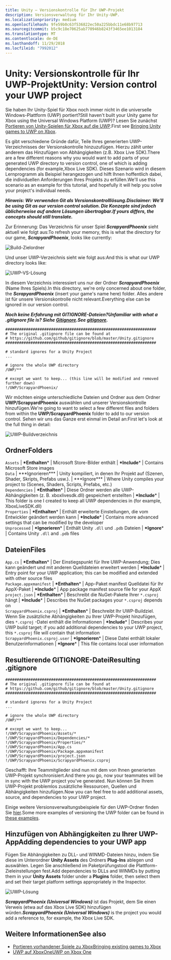 ```yaml
---
title: Unity – Versionskontrolle für Ihr UWP-Projekt
description: Versionsverwaltung für Ihr Unity-UWP.
ms.localizationpriority: medium
ms.openlocfilehash: 9fe59b0c63f536822ec50a225bbdc11e68b97713
ms.sourcegitcommit: b5c9c18e70625ab770946b8243f3465ee1013184
ms.translationtype: MT
ms.contentlocale: de-DE
ms.lasthandoff: 11/29/2018
ms.locfileid: "7992012"
---
```

# <a name="unity-version-control-your-uwp-project"></a><span data-ttu-id="c3018-103">Unity: Versionskontrolle für Ihr UWP-Projekt</span><span class="sxs-lookup"><span data-stu-id="c3018-103">Unity: Version control your UWP project</span></span>

<span data-ttu-id="c3018-104">Sie haben Ihr Unity-Spiel für Xbox noch immer nicht in die universelle Windows-Plattform (UWP) portiert?</span><span class="sxs-lookup"><span data-stu-id="c3018-104">Still haven't built your Unity game for Xbox using the Universal Windows Platform (UWP)?</span></span>  <span data-ttu-id="c3018-105">Lesen Sie zunächst [Portieren von Unity-Spielen für Xbox auf die UWP](development-lanes-unity.md).</span><span class="sxs-lookup"><span data-stu-id="c3018-105">First see [Bringing Unity games to UWP on Xbox](development-lanes-unity.md).</span></span>

<span data-ttu-id="c3018-106">Es gibt verschiedene Gründe dafür, Teile Ihres generierten UWP-Verzeichnisses der Versionskontrolle hinzuzufügen. Hierzu zählt unter anderem das Hinzufügen von Abhängigkeiten (z.B. Xbox Live SDK).</span><span class="sxs-lookup"><span data-stu-id="c3018-106">There are a few different reasons why you would want to add parts of your generated UWP directory to version control, one of which is adding dependencies (for example,Xbox Live SDK).</span></span>  <span data-ttu-id="c3018-107">Dieses Szenario wird in diesem Lernprogramm als Beispiel herangezogen und hilft Ihnen hoffentlich dabei, die individuellen Anforderungen Ihres Projekts zu erfüllen.</span><span class="sxs-lookup"><span data-stu-id="c3018-107">We'll use this scenario as an example for this tutorial, and hopefully it will help you solve your project's individual needs.</span></span>

***<span data-ttu-id="c3018-108">Hinweis: Wir verwenden Git als Versionskontrolllösung.</span><span class="sxs-lookup"><span data-stu-id="c3018-108">Disclaimer: We'll be using Git as our version control solution.</span></span>  <span data-ttu-id="c3018-109">Die Konzepte sind jedoch üblicherweise auf andere Lösungen übertragbar.</span><span class="sxs-lookup"><span data-stu-id="c3018-109">If yours differs, the concepts should still translate.</span></span>***

<span data-ttu-id="c3018-110">Zur Erinnerung: Das Verzeichnis für unser Spiel ***ScrapyardPhoenix*** sieht aktuell wie folgt aus:</span><span class="sxs-lookup"><span data-stu-id="c3018-110">To refresh your memory, this is what the directory for our game, ***ScrapyardPhoenix***, looks like currently:</span></span>

![Build-Zielordner](images/build-destination.png)

<span data-ttu-id="c3018-112">Und unser UWP-Verzeichnis sieht wie folgt aus:</span><span class="sxs-lookup"><span data-stu-id="c3018-112">And this is what our UWP directory looks like:</span></span>

![UWP-VS-Lösung](images/uwp-vs-solution.png)

<span data-ttu-id="c3018-114">In diesem Verzeichnis interessiert uns nur der Ordner ***ScrapyardPhoenix*** (Name Ihres Spiels).</span><span class="sxs-lookup"><span data-stu-id="c3018-114">In this directory, we're only concerned about one folder, the ***ScrapyardPhoenix*** (insert your game's name here) folder.</span></span>  <span data-ttu-id="c3018-115">Alles andere ist für unsere Versionskontrolle nicht relevant.</span><span class="sxs-lookup"><span data-stu-id="c3018-115">Everything else can be ignored in our version control.</span></span>

***<span data-ttu-id="c3018-116">Noch keine Erfahrung mit GITIGNORE-Dateien?</span><span class="sxs-lookup"><span data-stu-id="c3018-116">Unfamiliar with what a .gitignore file is?</span></span>  <span data-ttu-id="c3018-117">Siehe [Gitignore](https://git-scm.com/docs/gitignore).</span><span class="sxs-lookup"><span data-stu-id="c3018-117">See [gitignore](https://git-scm.com/docs/gitignore).</span></span>***

    ##################################################################
    # The original .gitignore file can be found at
    # https://github.com/github/gitignore/blob/master/Unity.gitignore
    ##################################################################

    # standard ignores for a Unity Project
    ...

    # ignore the whole UWP directory
    /UWP/**

    # except we want to keep... (this line will be modified and removed further down)
    !/UWP/ScrapyardPhoenix/

<span data-ttu-id="c3018-118">Wir möchten einige unterschiedliche Dateien und Ordner aus dem Ordner **UWP/ScrapyardPhoenix** auswählen und unserer Versionskontrolle hinzufügen.</span><span class="sxs-lookup"><span data-stu-id="c3018-118">We're going to want to select a few different files and folders from within the **UWP/ScrapyardPhoenix** folder to add to our version control.</span></span>  <span data-ttu-id="c3018-119">Sehen wir uns das Ganze erst einmal im Detail an:</span><span class="sxs-lookup"><span data-stu-id="c3018-119">First let's look at the full thing in detail:</span></span>

![UWP-Buildverzeichnis](images/uwp-build-directory.png)  

## <a name="folders"></a><span data-ttu-id="c3018-121">Ordner</span><span class="sxs-lookup"><span data-stu-id="c3018-121">Folders</span></span>  

`Assets`<span data-ttu-id="c3018-122"> | **\*Enthalten*** | Microsoft Store-Bilder enthält</span><span class="sxs-lookup"><span data-stu-id="c3018-122"> | **\*Include*** | Contains Microsoft Store images</span></span>  
`Data`<span data-ttu-id="c3018-123">   | \*\*\*Ignorieren*\*\* | Unity kompiliert, in denen Ihr Projekt auf (Szenen, Shader, Skripts, Prefabs usw.).</span><span class="sxs-lookup"><span data-stu-id="c3018-123">   | \*\*\*Ignore*\*\* | Where Unity compiles your project to (Scenes, Shaders, Scripts, Prefabs, etc.)</span></span>  
`Dependencies`<span data-ttu-id="c3018-124"> | **\*Enthalten*** | Diese Ordner werden alle UWP-Abhängigkeiten (z. B. xboxlivesdk.dll) gespeichert erstellten</span><span class="sxs-lookup"><span data-stu-id="c3018-124"> | **\*Include*** | This folder is one I created to keep all UWP dependencies in (for example, XboxLiveSDK.dll)</span></span>  
`Properties`<span data-ttu-id="c3018-125"> | **\*Enthalten*** | Enthält erweiterte Einstellungen, die vom Entwickler geändert werden kann</span><span class="sxs-lookup"><span data-stu-id="c3018-125"> | **\*Include*** | Contains more advanced settings that can be modified by the developer</span></span>  
`Unprocessed`<span data-ttu-id="c3018-126"> | **\*Ignorieren*** | Enthält Unity `.dll` und `.pdb` Dateien</span><span class="sxs-lookup"><span data-stu-id="c3018-126"> | **\*Ignore*** | Contains Unity `.dll` and `.pdb` files</span></span>  

## <a name="files"></a><span data-ttu-id="c3018-127">Dateien</span><span class="sxs-lookup"><span data-stu-id="c3018-127">Files</span></span>  

`App.cs`<span data-ttu-id="c3018-128"> | **\*Enthalten*** | Der Einstiegspunkt für Ihre UWP-Anwendung; Dies kann geändert und mit anderen Quelldateien erweitert werden</span><span class="sxs-lookup"><span data-stu-id="c3018-128"> | **\*Include*** | Entry point for your UWP application; this can be modified and extended with other source files</span></span>  
`Package.appxmanifest`<span data-ttu-id="c3018-129"> | **\*Enthalten*** | App-Paket manifest Quelldatei für Ihr AppX-Paket</span><span class="sxs-lookup"><span data-stu-id="c3018-129"> | **\*Include*** | App package manifest source file for your AppX</span></span>  
`project.json`<span data-ttu-id="c3018-130"> | **\*Enthalten*** | Beschreibt die NuGet-Pakete Ihrer `*.csproj` hängt</span><span class="sxs-lookup"><span data-stu-id="c3018-130"> | **\*Include*** | Describes the NuGet packages your `*.csproj` depends on</span></span>  
`ScrapyardPhoenix.csproj`<span data-ttu-id="c3018-131"> | **\*Enthalten*** | Beschreibt Ihr UWP-Buildziel. Wenn Sie zusätzliche Abhängigkeiten zu Ihrer UWP-Projekt hinzufügen, dies `*.csproj` -Datei enthält die Informationen</span><span class="sxs-lookup"><span data-stu-id="c3018-131"> | **\*Include*** | Describes your UWP build target; if you add additional dependencies to your UWP project, this `*.csproj` file will contain that information</span></span>  
`ScrapyardPhoenix.csproj.user`<span data-ttu-id="c3018-132"> | **\*Ignorieren*** | Diese Datei enthält lokaler Benutzerinformationen</span><span class="sxs-lookup"><span data-stu-id="c3018-132"> | **\*Ignore*** | This file contains local user information</span></span>

## <a name="resulting-gitignore"></a><span data-ttu-id="c3018-133">Resultierende GITIGNORE-Datei</span><span class="sxs-lookup"><span data-stu-id="c3018-133">Resulting .gitignore</span></span>

    ##################################################################
    # The original .gitignore file can be found at
    # https://github.com/github/gitignore/blob/master/Unity.gitignore
    ##################################################################

    # standard ignores for a Unity Project
    ...

    # ignore the whole UWP directory
    /UWP/**

    # except we want to keep...
    !/UWP/ScrapyardPhoenix/Assets/*
    !/UWP/ScrapyardPhoenix/Dependencies/*
    !/UWP/ScrapyardPhoenix/Properties/*
    !/UWP/ScrapyardPhoenix/App.cs
    !/UWP/ScrapyardPhoenix/Package.appxmanifest
    !/UWP/ScrapyardPhoenix/project.json
    !/UWP/ScrapyardPhoenix/ScrapyardPhoenix.csproj

<span data-ttu-id="c3018-134">Geschafft: Ihre Teammitglieder sind nun mit dem von Ihnen generierten UWP-Projekt synchronisiert.</span><span class="sxs-lookup"><span data-stu-id="c3018-134">And there you go, now your teammates will be in sync with the UWP project you've generated.</span></span> <span data-ttu-id="c3018-135">Nun können Sie Ihrem UWP-Projekt problemlos zusätzliche Ressourcen, Quellen und Abhängigkeiten hinzufügen.</span><span class="sxs-lookup"><span data-stu-id="c3018-135">Now you can feel free to add additional assets, source, and dependencies to your UWP project.</span></span>

<span data-ttu-id="c3018-136">Einige weitere Versionsverwaltungsbeispiele für den UWP-Ordner finden Sie [hier](https://bitbucket.org/Unity-Technologies/windowsstoreappssamples/overview).</span><span class="sxs-lookup"><span data-stu-id="c3018-136">Some more examples of versioning the UWP folder can be found in [these examples](https://bitbucket.org/Unity-Technologies/windowsstoreappssamples/overview).</span></span>

## <a name="adding-dependencies-to-your-uwp-app"></a><span data-ttu-id="c3018-137">Hinzufügen von Abhängigkeiten zu Ihrer UWP-App</span><span class="sxs-lookup"><span data-stu-id="c3018-137">Adding dependencies to your UWP app</span></span>

<span data-ttu-id="c3018-138">Fügen Sie Abhängigkeiten zu DLL- und WINMD-Dateien hinzu, indem Sie diese im Unterordner **Unity Assets** des Ordners **Plug-Ins** ablegen und auswählen. Legen Sie anschließend im Paketprüfungstool die Plattform-Zieleinstellungen fest.</span><span class="sxs-lookup"><span data-stu-id="c3018-138">Add dependencies to DLLs and WINMDs by putting them in your **Unity Assets** folder under a **Plugins** folder, then select them and set their target platform settings appropriately in the Inspector.</span></span>

![UWP-Lösung](images/uwp-solution.PNG)

<span data-ttu-id="c3018-140">***ScrapyardPhoenix (Universal Windows)*** ist das Projekt, dem Sie einen Verweis (etwa auf das Xbox Live SDK) hinzufügen würden.</span><span class="sxs-lookup"><span data-stu-id="c3018-140">***ScrapyardPhoenix (Universal Windows)*** is the project you would add a reference to, for example, the Xbox Live SDK.</span></span>

## <a name="see-also"></a><span data-ttu-id="c3018-141">Weitere Informationen</span><span class="sxs-lookup"><span data-stu-id="c3018-141">See also</span></span>
- [<span data-ttu-id="c3018-142">Portieren vorhandener Spiele zu Xbox</span><span class="sxs-lookup"><span data-stu-id="c3018-142">Bringing existing games to Xbox</span></span>](development-lanes-landing.md)
- [<span data-ttu-id="c3018-143">UWP auf XboxOne</span><span class="sxs-lookup"><span data-stu-id="c3018-143">UWP on Xbox One</span></span>](index.md)

